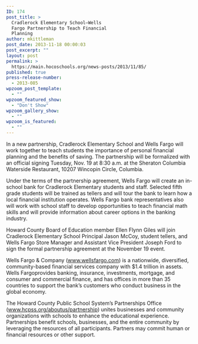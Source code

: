 ```yaml
---
ID: 174
post_title: >
  Cradlerock Elementary School–Wells
  Fargo Partnership to Teach Financial
  Planning
author: mkittleman
post_date: 2013-11-18 00:00:03
post_excerpt: ""
layout: post
permalink: >
  https://main.hocoschools.org/news-posts/2013/11/85/
published: true
press-release-number:
  - 2013-085
wpzoom_post_template:
  - ""
wpzoom_featured_show:
  - "Don't Show"
wpzoom_gallery_show:
  - ""
wpzoom_is_featured:
  - ""
---
```

In a new partnership, Cradlerock Elementary School and Wells Fargo will work together to teach students the importance of personal financial planning and the benefits of saving. The partnership will be formalized with an official signing Tuesday, Nov. 19 at 8:30 a.m. at the Sheraton Columbia Waterside Restaurant, 10207 Wincopin Circle, Columbia.

Under the terms of the partnership agreement, Wells Fargo will create an in-school bank for Cradlerock Elementary students and staff. Selected fifth grade students will be trained as tellers and will tour the bank to learn how a local financial institution operates. Wells Fargo bank representatives also will work with school staff to develop opportunities to teach financial math skills and will provide information about career options in the banking industry.

Howard County Board of Education member Ellen Flynn Giles will join Cradlerock Elementary School Principal Jason McCoy, student tellers, and Wells Fargo Store Manager and Assistant Vice President Joseph Ford to sign the formal partnership agreement at the November 19 event.

Wells Fargo &amp; Company (<a href="https://www.wellsfargo.com/" target="_blank">www.wellsfargo.com</a>) is a nationwide, diversified, community-based financial services company with $1.4 trillion in assets. Wells Fargoprovides banking, insurance, investments, mortgage, and consumer and commercial finance, and has offices in more than 35 countries to support the bank’s customers who conduct business in the global economy.

The Howard County Public School System’s Partnerships Office (<a href="http://www.hcpss.org/aboutus/partnership/" target="_blank">www.hcpss.org/aboutus/partnership</a>) unites businesses and community organizations with schools to enhance the educational experience. Partnerships benefit schools, businesses, and the entire community by leveraging the resources of all participants. Partners may commit human or financial resources or other support.